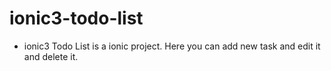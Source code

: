 # ionic3-todo-list

<ul>
	<li>
		ionic3 Todo List is a ionic project. Here you can add new task and edit it and delete it. 
	</li>
</ul>